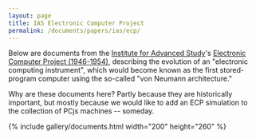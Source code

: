 ```yaml
---
layout: page
title: IAS Electronic Computer Project
permalink: /documents/papers/ias/ecp/
---
```


Below are documents from the [Institute for Advanced Study](https://www.ias.edu/)'s [Electronic Computer Project (1946-1954)](https://www.ias.edu/electronic-computer-project),
describing the evolution of an "electronic computing instrument", which would become known as the first stored-program computer using the so-called "von Neumann architecture."

Why are these documents here?  Partly because they are historically important, but mostly because we would like to add an ECP simulation to the collection
of PCjs machines -- someday.

{% include gallery/documents.html width="200" height="260" %}
